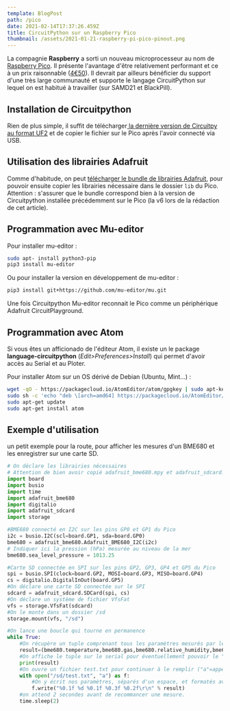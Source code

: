 ```yaml
---
template: BlogPost
path: /pico
date: 2021-02-14T17:37:26.459Z
title: CircuitPython sur un Raspberry Pico
thumbnail: /assets/2021-01-21-raspberry-pi-pico-pinout.png
---
```

La compagnie **Raspberry** a sorti un nouveau microprocesseur au nom de [Raspberry Pico](https://www.raspberrypi.org/products/raspberry-pi-pico/). Il présente l'avantage d'être relativement performant et ce à un prix raisonnable ([4€50](https://shop.mchobby.be/fr/pico-raspberry-pi/2025-pico-rp2040-microcontroleur-2-coeurs-raspberry-pi-3232100020252.html)). Il devrait par ailleurs bénéficier du support d'une très large communauté et supporte le langage CircuitPython sur lequel on est habitué à travailler (sur SAMD21 et BlackPill).

## Installation de Circuitpython

Rien de plus simple, il suffit de télécharger[ la dernière version  de Circuitpy au format UF2](https://circuitpython.org/board/raspberry_pi_pico/) et de copier le fichier sur le Pico après l'avoir connecté via USB.

## Utilisation des librairies Adafruit

Comme d'habitude, on peut [télécharger le bundle de librairies Adafruit](https://circuitpython.org/libraries), pour pouvoir ensuite copier les librairies nécessaire dans le dossier `lib` du Pico. Attention : s'assurer que le bundle correspond bien à la version de Circuitpython installée précédemment sur le Pico (la v6 lors de la rédaction de cet article).

## Programmation avec Mu-editor

Pour installer mu-editor : 

```bash
sudo apt- install python3-pip
pip3 install mu-editor
```

Ou pour installer la version en développement de mu-editor :

```bash
pip3 install git+https://github.com/mu-editor/mu.git
```

Une fois Circuitpython Mu-editor reconnait le Pico comme un périphérique Adafruit CircuitPlayground. 

## Programmation avec Atom

Si vous êtes un afficionado de l'éditeur Atom, il existe un le package **language-circuitpython** (*Edit>Preferences>Install*) qui permet d'avoir accès au Serial et au Ploter.

Pour installer Atom sur un OS dérivé de Debian (Ubuntu, Mint...) :

```bash
wget -qO - https://packagecloud.io/AtomEditor/atom/gpgkey | sudo apt-key add -
sudo sh -c 'echo "deb \[arch=amd64] https://packagecloud.io/AtomEditor/atom/any/ any main" > /etc/apt/sources.list.d/atom.list'
sudo apt-get update
sudo apt-get install atom
```

## Exemple d'utilisation

un petit exemple pour la route, pour afficher les mesures d'un BME680 et les enregistrer sur une carte SD.

```python
# On déclare les librairies nécessaires 
# Attention de bien avoir copié adafruit_bme680.mpy et adafruit_sdcard.mpy dans le dossier lib
import board
import busio
import time
import adafruit_bme680
import digitalio
import adafruit_sdcard
import storage

#BME680 connecté en I2C sur les pins GP0 et GP1 du Pico
i2c = busio.I2C(scl=board.GP1, sda=board.GP0)
bme680 = adafruit_bme680.Adafruit_BME680_I2C(i2c)
# Indiquer ici la pression (hPa) mesurée au niveau de la mer
bme680.sea_level_pressure = 1013.25

#Carte SD connectée en SPI sur les pins GP2, GP3, GP4 et GP5 du Pico
spi = busio.SPI(clock=board.GP2, MOSI=board.GP3, MISO=board.GP4)
cs = digitalio.DigitalInOut(board.GP5)
#On déclare une carte SD connectée sur le SPI
sdcard = adafruit_sdcard.SDCard(spi, cs)
#On déclare un système de fichier VfsFat
vfs = storage.VfsFat(sdcard)
#On le monte dans un dossier /sd
storage.mount(vfs, "/sd")

#On lance une boucle qui tourne en permanence
while True:
    #On récupère un tuple comprenant tous les paramètres mesurés par le BME680
    result=(bme680.temperature,bme680.gas,bme680.relative_humidity,bme680.pressure,bme680.altitude)
    #On affiche le tuple sur le serial pour éventuellement pouvoir le "ploter"
    print(result)
    #On ouvre un fichier test.txt pour continuer à le remplir ("a"=append)
    with open("/sd/test.txt", "a") as f:
        #On y écrit nos paramètres, séparés d'un espace, et formatés avec plus ou moins de décimales
        f.write("%0.1f %d %0.1f %0.3f %0.2f\r\n" % result)
    #on attend 2 secondes avant de recommancer une mesure.
    time.sleep(2)
```

